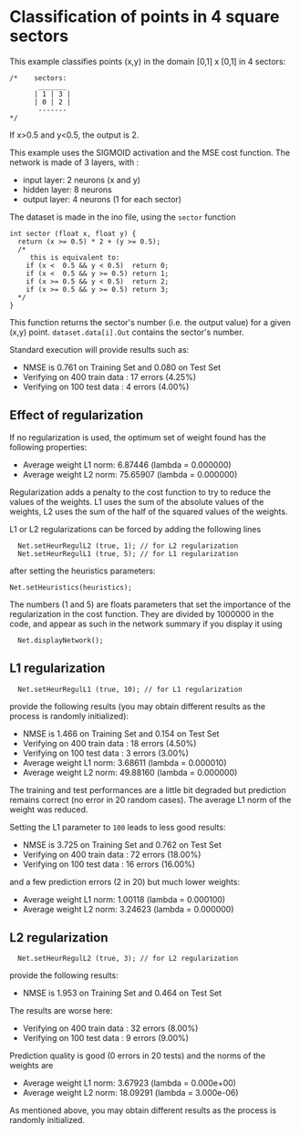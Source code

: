# Classification of points in 4 square sectors

This example classifies points (x,y) in the domain [0,1] x [0,1] in 4 sectors:

```
/*    sectors:
       _______
      | 1 | 3 |
      | 0 | 2 |
       -------
*/
```
If x>0.5 and y<0.5, the output is 2.

This example uses the SIGMOID activation and the MSE cost function. The network is made of 3 layers, with :
* input layer: 2 neurons (x and y)
* hidden layer: 8 neurons
* output layer: 4 neurons (1 for each sector)

The dataset is made in the ino file, using the `sector` function
```
int sector (float x, float y) {
  return (x >= 0.5) * 2 + (y >= 0.5);
  /*
     this is equivalent to:
    if (x <  0.5 && y < 0.5)  return 0;
    if (x <  0.5 && y >= 0.5) return 1;
    if (x >= 0.5 && y < 0.5)  return 2;
    if (x >= 0.5 && y >= 0.5) return 3;
  */
}
```
This function returns the sector's number (i.e. the output value) for a given (x,y) point.  `dataset.data[i].Out` contains the sector's number.

Standard execution will provide results such as:
* NMSE is  0.761 on Training Set and  0.080 on Test Set
* Verifying on 400 train data : 17 errors (4.25%)
* Verifying on 100 test data  :  4 errors (4.00%)

## Effect of regularization
If no regularization is used, the optimum set of weight found has the following properties:
* Average weight L1 norm: 6.87446 (lambda = 0.000000)
* Average weight L2 norm: 75.65907 (lambda = 0.000000)

Regularization adds a penalty to the cost function to try to reduce the values of the weights. L1 uses the sum of the absolute values of the weights, L2 uses the sum of the half of the squared values of the weights.

L1 or L2 regularizations can be forced by adding the following lines 
```
  Net.setHeurRegulL2 (true, 1); // for L2 regularization
  Net.setHeurRegulL1 (true, 5); // for L1 regularization
```
after setting the heuristics parameters:
```
Net.setHeuristics(heuristics);
```
The numbers (1 and 5) are floats parameters that set the importance of the regularization in the cost function. They are divided by 1000000 in the code, and appear as such in the network summary if you display it using
```
  Net.displayNetwork();
```

## L1 regularization
```
  Net.setHeurRegulL1 (true, 10); // for L1 regularization
```
provide the following results (you may obtain different results as the process is randomly initialized):
* NMSE is  1.466 on Training Set and  0.154 on Test Set
* Verifying on 400 train data : 18 errors (4.50%)
* Verifying on 100 test data  :  3 errors (3.00%)
* Average weight L1 norm: 3.68611 (lambda = 0.000010)
* Average weight L2 norm: 49.88160 (lambda = 0.000000)

The training and test performances are a little bit degraded but prediction remains correct (no error in 20 random cases). The average L1 norm of the weight was reduced.

Setting the L1 parameter to `100` leads to less good results:
* NMSE is  3.725 on Training Set and  0.762 on Test Set
* Verifying on 400 train data : 72 errors (18.00%)
* Verifying on 100 test data  : 16 errors (16.00%)

and a few prediction errors (2 in 20) but much lower weights:
* Average weight L1 norm: 1.00118 (lambda = 0.000100)
* Average weight L2 norm: 3.24623 (lambda = 0.000000)


## L2 regularization
```
  Net.setHeurRegulL2 (true, 3); // for L2 regularization
```
provide the following results:
* NMSE is  1.953 on Training Set and  0.464 on Test Set

The results are worse here:
* Verifying on 400 train data : 32 errors (8.00%)
* Verifying on 100 test data  :  9 errors (9.00%)

Prediction quality is good (0 errors in 20 tests) and the norms of the weights are
* Average weight L1 norm: 3.67923 (lambda = 0.000e+00)
* Average weight L2 norm: 18.09291 (lambda = 3.000e-06)

As mentioned above, you may obtain different results as the process is randomly initialized.